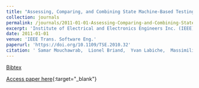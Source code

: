 ```yaml
---
title: "Assessing, Comparing, and Combining State Machine-Based Testing and Structural Testing: A Series of Experiments"
collection: journals
permalink: /journals/2011-01-01-Assessing-Comparing-and-Combining-State-Machine-Based-Testing-and-Structural-Testing-A-Series-of-Experiments
excerpt: 'Institute of Electrical and Electronics Engineers Inc. (IEEE), Los Alamitos, CA, USA, Scopus ID: 2-s2.0-79953189406, Cited by: 41'
date: 2011-01-01
venue: 'IEEE Trans. Software Eng.'
paperurl: 'https://doi.org/10.1109/TSE.2010.32'
citation: ' Samar Mouchawrab,  Lionel Briand,  Yvan Labiche,  Massimiliano Di Penta, &quot;Assessing, Comparing, and Combining State Machine-Based Testing and Structural Testing: A Series of Experiments.&quot; IEEE Trans. Software Eng., 2011.'
---
```

[Bibtex](https://dblp.org/rec/bib/journals/tse/MouchawrabBLP11)

[Access paper here](https://doi.org/10.1109/TSE.2010.32){:target="_blank"}
